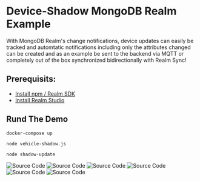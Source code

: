 # Device-Shadow MongoDB Realm Example

With MongoDB Realm's change notifications, device updates can easily be tracked and automtatic notifications including only the attributes changed can be created and as an example be sent to the backend via MQTT or completely out of the box synchronized bidirectionally with Realm Sync!

## Prerequisits:
* [Install npm / Realm SDK](https://docs.mongodb.com/realm/sdk/node/)
* [Install Realm Studio](https://docs.mongodb.com/realm/studio/)


## Rund The Demo

```docker-compose up```

```node vehicle-shadow.js```

```node shadow-update```


![Source Code](/media/0_VisualStudio_SourceCode.png)
![Source Code](/media/1_RealmStudio_Empty.png)
![Source Code](/media/2_Shell_StartApp.png)
![Source Code](/media/3_RealmStudio_CarCreated.png)
![Source Code](/media/4_RealmStudio_CarModified.png)
![Source Code](/media/5_Shell_ChangeModifications.png)
